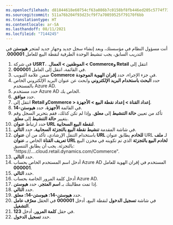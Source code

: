 ```yaml
---
ms.openlocfilehash: d81844618e60754cf63a086b7c0158bf8fb446ed205c5774f73943a0181760ca
ms.sourcegitcommit: 511a76b204f93d23cf9f7a70059525f79170f6bb
ms.translationtype: HT
ms.contentlocale: ar-SA
ms.lasthandoff: 08/11/2021
ms.locfileid: "7144245"
---
```

أنت مسؤول النظام في مؤسستك، وبعد إنشاء سجل جديد وجهاز جديد لمتجر **هيوستن‬‏‫** في التدريب السابق، يجب تنشيط الوحدة الطرفية لنقطة البيع للعامل **000001**. 

1. في شركة **USRT**، انتقل إلى **‬‏‫Retail وCommerce > الموظفين > العمال**.
2. في القائمة، انتقل إلى العامل **000001**. 
3. ضمن علامة التبويب **Commerce** في جزء الإجراء، حدد **إقران الهوية الموجودة**.
4. حدد **البحث باستخدام البريد الإلكتروني** وابحث عن عنوان البريد الإلكتروني الخاص بالمستخدم Azure AD. 
5. حدد مستخدم Azure AD الخاص بك.
6. حدد **موافق**.
7. انتقل إلى **Retail وCommerce > إعداد القناة > إعداد نقطة البيع > الأجهزة**.
8. في القائمة **الأجهزة**، حدد **هيوستن-14**. 
9. تأكد من تعيين **حالة التنشيط** إلى **معلق**. وإذا لم تكن كذلك، فقم بتحرير السجل وقم بتغيير **حالة التنشيط** إلى **معلق**.
10. حدد ارتباط **عنوان URL لنقطة البيع السحابية**.
11. في شاشة المقدمة **تنشيط نقطة البيع بالتجزئة السحابية**، حدد **التالي**.
12. باستخدام التنقل الإرشادي، تأكد من أن **عنوان URL للخادم** يطابق عنوان URL لـ **ملف تعريف القناة** الخاص بـ **عنوان URL لخادم البيع بالتجزئة** الذي تم تكوينه في مخزن البيع بالتجزئة. يجب أن يطابق التنسيق: "https://....cloud.retail.dynamics.com/Commerce".
13. حدد **التالي**.
14. أدخل اسم المستخدم الخاص بحساب Azure AD المستخدم في إقران الهوية للعامل **000001**.
15. حدد **التالي**.
16. أدخل كلمة المرور الخاصة بحساب Azure AD.
17. إذا تمت مطالبتك بـ **اسم المتجر**، حدد **هيوستن**.
18. حدد **التالي**.
19. حدد **هيوستن-14: هيوستن-14: معلق**.
20. في شاشة **تسجيل الدخول** لنقطة البيع، أدخل **000001** في الحقل **معرّف عامل التشغيل**.
21. في حقل **كلمة المرور**، أدخل **123**.
21. حدد **تسجيل الدخول**.

